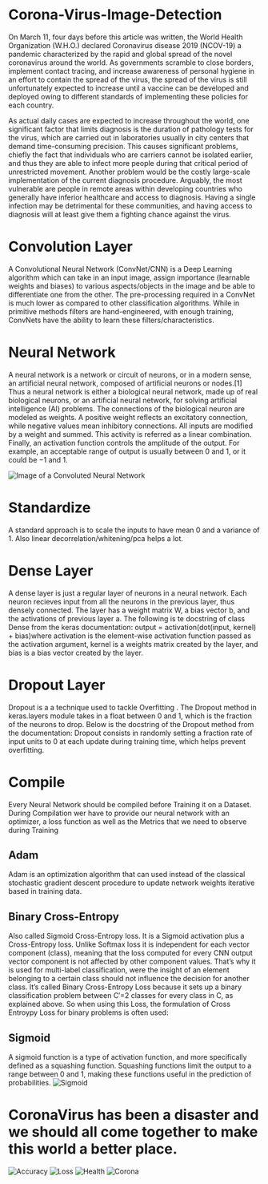 # Corona-Virus-Image-Detection

On March 11, four days before this article was written, the World Health Organization (W.H.O.) declared Coronavirus disease 2019 (NCOV-19) a pandemic characterized by the rapid and global spread of the novel coronavirus around the world. As governments scramble to close borders, implement contact tracing, and increase awareness of personal hygiene in an effort to contain the spread of the virus, the spread of the virus is still unfortunately expected to increase until a vaccine can be developed and deployed owing to different standards of implementing these policies for each country.

As actual daily cases are expected to increase throughout the world, one significant factor that limits diagnosis is the duration of pathology tests for the virus, which are carried out in laboratories usually in city centers that demand time-consuming precision. This causes significant problems, chiefly the fact that individuals who are carriers cannot be isolated earlier, and thus they are able to infect more people during that critical period of unrestricted movement. Another problem would be the costly large-scale implementation of the current diagnosis procedure. Arguably, the most vulnerable are people in remote areas within developing countries who generally have inferior healthcare and access to diagnosis. Having a single infection may be detrimental for these communities, and having access to diagnosis will at least give them a fighting chance against the virus.


# Convolution Layer
A Convolutional Neural Network (ConvNet/CNN) is a Deep Learning algorithm which can take in an input image, assign importance (learnable weights and biases) to various aspects/objects in the image and be able to differentiate one from the other. The pre-processing required in a ConvNet is much lower as compared to other classification algorithms. While in primitive methods filters are hand-engineered, with enough training, ConvNets have the ability to learn these filters/characteristics.

# Neural Network
A neural network is a network or circuit of neurons, or in a modern sense, an artificial neural network, composed of artificial neurons or nodes.[1] Thus a neural network is either a biological neural network, made up of real biological neurons, or an artificial neural network, for solving artificial intelligence (AI) problems. The connections of the biological neuron are modeled as weights. A positive weight reflects an excitatory connection, while negative values mean inhibitory connections. All inputs are modified by a weight and summed. This activity is referred as a linear combination. Finally, an activation function controls the amplitude of the output. For example, an acceptable range of output is usually between 0 and 1, or it could be −1 and 1.

![Image of a Convoluted Neural Network](https://adeshpande3.github.io/assets/Cover.png)


# Standardize
A standard approach is to scale the inputs to have mean 0 and a variance of 1. Also linear decorrelation/whitening/pca helps a lot.

# Dense Layer

A dense layer is just a regular layer of neurons in a neural network. Each neuron recieves input from all the neurons in the previous layer, thus densely connected. The layer has a weight matrix W, a bias vector b, and the activations of previous layer a. The following is te docstring of class Dense from the keras documentation:
output = activation(dot(input, kernel) + bias)where activation is the element-wise activation function passed as the activation argument, kernel is a weights matrix created by the layer, and bias is a bias vector created by the layer.

# Dropout Layer 

Dropout is a a technique used to tackle Overfitting . The Dropout method in keras.layers module takes in a float between 0 and 1, which is the fraction of the neurons to drop. Below is the docstring of the Dropout method from the documentation:
Dropout consists in randomly setting a fraction rate of input units to 0 at each update during training time, which helps prevent overfitting.

# Compile

Every Neural Network should be compiled before Training it on a Dataset. During Compilation wer have to provide our neural network with an optimizer, a loss function as well as the Metrics that we need to observe during Training

## Adam
Adam is an optimization algorithm that can used instead of the classical stochastic gradient descent procedure to update network weights iterative based in training data.

## Binary Cross-Entropy
Also called Sigmoid Cross-Entropy loss. It is a Sigmoid activation plus a Cross-Entropy loss. Unlike Softmax loss it is independent for each vector component (class), meaning that the loss computed for every CNN output vector component is not affected by other component values. That’s why it is used for multi-label classification, were the insight of an element belonging to a certain class should not influence the decision for another class. It’s called Binary Cross-Entropy Loss because it sets up a binary classification problem between C′=2 classes for every class in C, as explained above. So when using this Loss, the formulation of Cross Entroypy Loss for binary problems is often used:

## Sigmoid
A sigmoid function is a type of activation function, and more specifically defined as a squashing function. Squashing functions limit the output to a range between 0 and 1, making these functions useful in the prediction of probabilities.
![Sigmoid](https://www.researchgate.net/profile/Tali_Leibovich-Raveh/publication/325868989/figure/fig2/AS:639475206074368@1529474178211/A-Basic-sigmoid-function-with-two-parameters-c1-and-c2-as-commonly-used-for-subitizing.png)

# CoronaVirus has been a disaster and we should all come together to make this world a better place.

![Accuracy](https://raw.githubusercontent.com/Mkaif-Agb/Corona-Virus-Image-Detection/master/acc.png)
![Loss](https://raw.githubusercontent.com/Mkaif-Agb/Corona-Virus-Image-Detection/master/loss.png)
![Health](https://raw.githubusercontent.com/Mkaif-Agb/Corona-Virus-Image-Detection/master/Healthy.png)
![Corona](https://raw.githubusercontent.com/Mkaif-Agb/Corona-Virus-Image-Detection/master/Corona.png)
